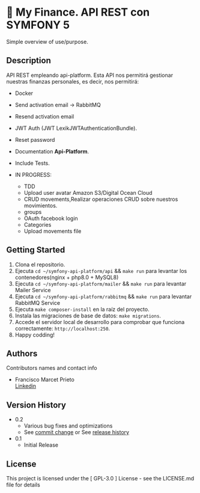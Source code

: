 # 📖 My Finance. API REST con SYMFONY 5

Simple overview of use/purpose.

## Description

API REST empleando api-platform. Esta API nos permitirá gestionar nuestras finanzas personales, es decir, nos permitirá:
- Docker
- Send activation email -> RabbitMQ
- Resend activation email
- JWT Auth (JWT LexikJWTAuthenticationBundle).
- Reset password
- Documentation **Api-Platform**.
- Include Tests.

- IN PROGRESS:
    - TDD 
    - Upload user avatar Amazon S3/Digital Ocean Cloud 
    - CRUD movements,Realizar operaciones CRUD sobre nuestros movimientos.
    - groups
    - OAuth facebook login
    - Categories
    - Upload movements file
   


## Getting Started

1. Clona el repositorio.
2. Ejecuta `cd ~/symfony-api-platform/api` && `make run` para levantar los contenedores(nginx + php8.0 + MySQL8)
3. Ejecuta `cd ~/symfony-api-platform/mailer` && `make run` para levantar Mailer Service
4. Ejecuta `cd ~/symfony-api-platform/rabbitmq` && `make run` para levantar RabbitMQ Service
5. Ejecuta `make composer-install` en la raíz del proyecto.
6. Instala las migraciones de base de datos: `make migrations`.
7. Accede el servidor local de desarrollo para comprobar que funciona correctamente: `http://localhost:250`.
8. Happy codding!


## Authors

Contributors names and contact info

- Francisco Marcet Prieto  
  [Linkedin](https://www.linkedin.com/in/fcomarcetprieto/)

## Version History

* 0.2
    * Various bug fixes and optimizations
    * See [commit change]() or See [release history]()
* 0.1
    * Initial Release

## License

This project is licensed under the [ GPL-3.0 ] License - see the LICENSE.md file for details